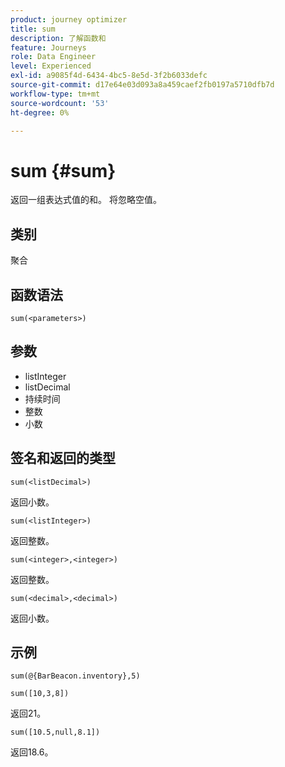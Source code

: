 ```yaml
---
product: journey optimizer
title: sum
description: 了解函数和
feature: Journeys
role: Data Engineer
level: Experienced
exl-id: a9085f4d-6434-4bc5-8e5d-3f2b6033defc
source-git-commit: d17e64e03d093a8a459caef2fb0197a5710dfb7d
workflow-type: tm+mt
source-wordcount: '53'
ht-degree: 0%

---
```


# sum {#sum}

返回一组表达式值的和。 将忽略空值。

## 类别

聚合

## 函数语法

`sum(<parameters>)`

## 参数

* listInteger
* listDecimal
* 持续时间
* 整数
* 小数

## 签名和返回的类型

`sum(<listDecimal>)`

返回小数。

`sum(<listInteger>)`

返回整数。

`sum(<integer>,<integer>)`

返回整数。

`sum(<decimal>,<decimal>)`

返回小数。

## 示例

`sum(@{BarBeacon.inventory},5)`

`sum([10,3,8])`

返回21。

`sum([10.5,null,8.1])`

返回18.6。
